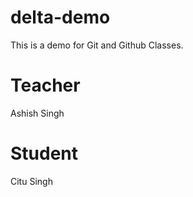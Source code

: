 # delta-demo
This is a demo for Git and Github Classes.

# Teacher 
Ashish Singh

# Student
Citu Singh